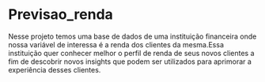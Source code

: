 # Previsao_renda
Nesse projeto temos uma base de dados de uma instituição financeira onde nossa variável de interessa é a renda dos clientes da mesma.Essa instituição quer conhecer melhor o perfil de renda de seus novos clientes a fim de descobrir novos insights que podem ser utilizados para aprimorar a experiência desses clientes.
